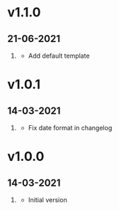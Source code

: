 # v1.1.0
##  21-06-2021

1. [](#new)
   * Add default template

# v1.0.1
##  14-03-2021

1. [](#bugfix)
   * Fix date format in changelog

# v1.0.0
##  14-03-2021

1. [](#new)
    * Initial version
